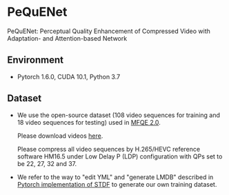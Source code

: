 # PeQuENet
PeQuENet: Perceptual Quality Enhancement of Compressed Video with Adaptation- and Attention-based Network

## Environment

- Pytorch 1.6.0, CUDA 10.1, Python 3.7

## Dataset

- We use the open-source dataset (108 video sequences for training and 18 video sequences for testing) used in [MFQE 2.0](https://github.com/RyanXingQL/MFQEv2.0). 

  Please download videos [here](https://github.com/RyanXingQL/MFQEv2.0/wiki/MFQEv2-Dataset).

  Please compress all video sequences by H.265/HEVC reference software HM16.5 under Low Delay P (LDP) configuration with QPs set to be 22, 27, 32 and 37.

- We refer to the way to "edit YML" and "generate LMDB" described in [Pytorch implementation of STDF](https://github.com/RyanXingQL/STDF-PyTorch) to generate our own training dataset.
